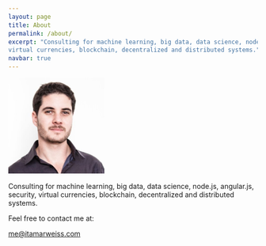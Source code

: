 ```yaml
---
layout: page
title: About
permalink: /about/
excerpt: "Consulting for machine learning, big data, data science, node.js, angular.js, security,
virtual currencies, blockchain, decentralized and distributed systems."
navbar: true
---
```


<img src="/img/profile.jpg" alt="Itamar Weiss" style="width:194px">

Consulting for machine learning, big data, data science, node.js, angular.js, security,
virtual currencies, blockchain, decentralized and distributed systems.

Feel free to contact me at:

me@itamarweiss.com
